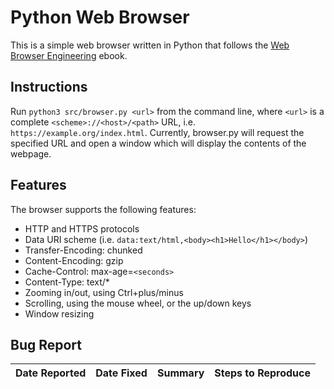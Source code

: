 # Python Web Browser

This is a simple web browser written in Python that follows the [Web Browser Engineering](https://browser.engineering/) ebook.

## Instructions

Run `python3 src/browser.py <url>` from the command line, where `<url>` is a complete `<scheme>://<host>/<path>` URL, i.e. `https://example.org/index.html`. Currently, browser.py will request the specified URL and open a window which will display the contents of the webpage.

## Features

The browser supports the following features:

- HTTP and HTTPS protocols
- Data URI scheme (i.e. `data:text/html,<body><h1>Hello</h1></body>`)
- Transfer-Encoding: chunked
- Content-Encoding: gzip
- Cache-Control: max-age=`<seconds>`
- Content-Type: text/\*
- Zooming in/out, using Ctrl+plus/minus
- Scrolling, using the mouse wheel, or the up/down keys
- Window resizing

## Bug Report

| Date Reported | Date Fixed | Summary | Steps to Reproduce |
| ------------- | ---------- | ------- | ------------------ |
